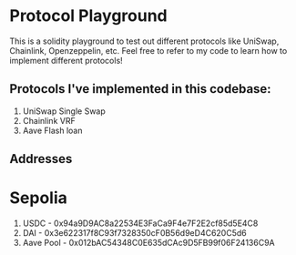 # Protocol Playground

This is a solidity playground to test out different protocols like UniSwap, Chainlink, Openzeppelin, etc. Feel free to refer to my code to learn how to implement different protocols!

## Protocols I've implemented in this codebase:

1. UniSwap Single Swap
2. Chainlink VRF
3. Aave Flash loan


## Addresses

# Sepolia

1. USDC - 0x94a9D9AC8a22534E3FaCa9F4e7F2E2cf85d5E4C8
2. DAI - 0x3e622317f8C93f7328350cF0B56d9eD4C620C5d6
3. Aave Pool - 0x012bAC54348C0E635dCAc9D5FB99f06F24136C9A